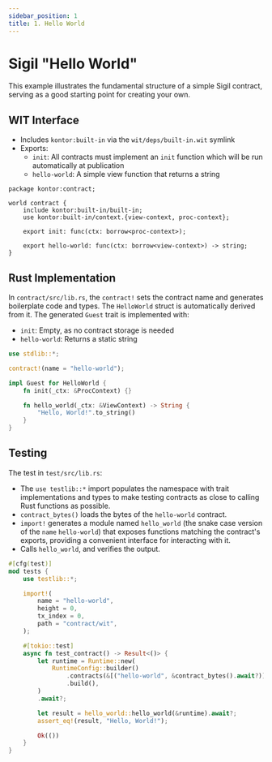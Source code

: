 ```yaml
---
sidebar_position: 1
title: 1. Hello World
---
```


# Sigil "Hello World"

This example illustrates the fundamental structure of a simple Sigil contract, serving as a good starting point for creating your own.

## WIT Interface
- Includes `kontor:built-in` via the `wit/deps/built-in.wit` symlink
- Exports:
  - `init`: All contracts must implement an `init` function which will be run automatically at publication
  - `hello-world`: A simple view function that returns a string

```wit
package kontor:contract;

world contract {
    include kontor:built-in/built-in;
    use kontor:built-in/context.{view-context, proc-context};

    export init: func(ctx: borrow<proc-context>);

    export hello-world: func(ctx: borrow<view-context>) -> string;
}
```

## Rust Implementation
In `contract/src/lib.rs`, the `contract!` sets the contract name and generates boilerplate code and types. The `HelloWorld` struct is automatically derived from it. The generated `Guest` trait is implemented with:
- `init`: Empty, as no contract storage is needed
- `hello-world`: Returns a static string

```rust
use stdlib::*;

contract!(name = "hello-world");

impl Guest for HelloWorld {
    fn init(_ctx: &ProcContext) {}

    fn hello_world(_ctx: &ViewContext) -> String {
        "Hello, World!".to_string()
    }
}
```

## Testing
The test in `test/src/lib.rs`:
- The `use testlib::*` import populates the namespace with trait implementations and types to make testing contracts as close to calling Rust functions as possible.
- `contract_bytes()` loads the bytes of the `hello-world` contract.
- `import!` generates a module named `hello_world` (the snake case version of the `name` `hello-world`) that exposes functions matching the contract's exports, providing a convenient interface for interacting with it.
- Calls `hello_world`, and verifies the output.

```rust
#[cfg(test)]
mod tests {
    use testlib::*;

    import!(
        name = "hello-world",
        height = 0,
        tx_index = 0,
        path = "contract/wit",
    );

    #[tokio::test]
    async fn test_contract() -> Result<()> {
        let runtime = Runtime::new(
            RuntimeConfig::builder()
                .contracts(&[("hello-world", &contract_bytes().await?)])
                .build(),
        )
        .await?;

        let result = hello_world::hello_world(&runtime).await?;
        assert_eq!(result, "Hello, World!");

        Ok(())
    }
}
```
